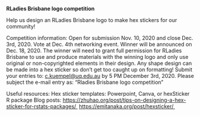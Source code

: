 **RLadies Brisbane logo competition**

Help us design an RLadies Brisbane logo to make hex stickers for our community!

Competition information: 
Open for submission Nov. 10, 2020 and close Dec. 3rd, 2020. 
Vote at Dec. 4th networking event. 
Winner will be announced on Dec. 18, 2020. 
The winner will need to grant full permission for RLadies Brisbane to use and produce materials with the winning logo and only use original or non-copyrighted elements in their design. Any shape design can be made into a hex sticker so don’t get too caught up on formatting!
Submit your entries to: c.kuempel@uq.edu.au by 5 PM December 3rd, 2020. Please subject the e-mail entry as: “Rladies Brisbane logo competition”

Useful resources:
Hex sticker templates: Powerpoint, Canva, or hexSticker R package
Blog posts: 
https://zhuhao.org/post/tips-on-designing-a-hex-sticker-for-rstats-packages/ 
https://emitanaka.org/post/hexsticker/ 
